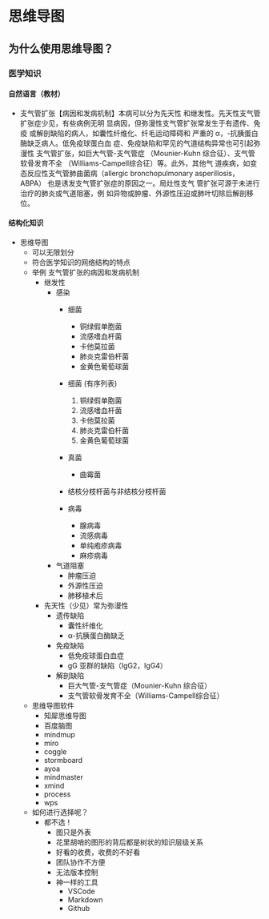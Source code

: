 # 思维导图

## 为什么使用思维导图？

### 医学知识

#### 自然语言（教材）
- 支气管扩张【病因和发病机制】本病可以分为先天性
  和继发性。先天性支气管扩张症少见，有些病例无明
  显病因，但弥漫性支气管扩张常发生于有遗传、免疫
  或解剖缺陷的病人，如囊性纤维化、纤毛运动障碍和
  严重的 α，-抗胰蛋白酶缺乏病人。低免疫球蛋白血
  症、免疫缺陷和罕见的气道结构异常也可引起弥漫性
  支气管扩张，如巨大气管-支气管症 
  （Mounier-Kuhn 综合征）、支气管软骨发育不全
  （Williams-Campell综合征）等。此外，其他气
  道疾病，如变态反应性支气管肺曲菌病（allergic
   bronchopulmonary asperillosis，ABPA）
   也是诱发支气管扩张症的原因之一。局灶性支气
   管扩张可源于未进行治疗的肺炎或气道阻塞，例
   如异物或肿瘤、外源性压迫或肺叶切除后解剖移位。

#### 结构化知识 
- 思维导图
  - 可以无限划分
  - 符合医学知识的网络结构的特点 
  - 举例 支气管扩张的病因和发病机制
    - 继发性
      - 感染
        - 细菌 <!-- 可以切换为有序列列表 -->
          - 铜绿假单胞菌
          - 流感嗜血杆菌
          - 卡他莫拉菌
          - 肺炎克雷伯杆菌
          - 金黄色葡萄球菌
       
        - 细菌 (有序列表)
          1. 铜绿假单胞菌
          2. 流感嗜血杆菌
          3. 卡他莫拉菌
          4. 肺炎克雷伯杆菌
          5. <a herf = "https://baike.baidu.com/item/%E9%87%91%E9%BB%84%E8%89%B2%E8%91%A1%E8%90%84%E7%90%83%E8%8F%8C/5827556?fr=aladdin">金黄色葡萄球菌
        
        - 真菌
          - 曲霉菌
        - 结核分枝杆菌与非结核分枝杆菌
        - 病毒
          - 腺病毒
          - 流感病毒
          - 单纯疱疹病毒
          - 麻疹病毒
      - 气道阻塞
        - 肿瘤压迫
        - 外源性压迫
        - 肺移植术后
    - 先天性（少见）常为弥漫性
      - 遗传缺陷
        - 囊性纤维化
        -  α-抗胰蛋白酶缺乏
      - 免疫缺陷
        - 低免疫球蛋白血症
        - gG 亚群的缺陷（IgG2，IgG4）
      - 解剖缺陷
        - 巨大气管-支气管症（Mounier-Kuhn 综合征）
        - 支气管软骨发育不全（Williams-Campell综合征）
  - 思维导图软件
    - 知犀思维导图
    - 百度脑图
    - mindmup
    - miro
    - coggle
    - stormboard
    - ayoa
    - mindmaster
    - xmind
    - process
    - wps
  - 如何进行选择呢？
    - 都不选！
      - 图只是外表
      - 花里胡哨的图形的背后都是树状的知识层级关系
      - 好看的收费，收费的不好看
      - 团队协作不方便
      - 无法版本控制
      - 神一样的工具
        - VSCode
        - Markdown
        - Github







